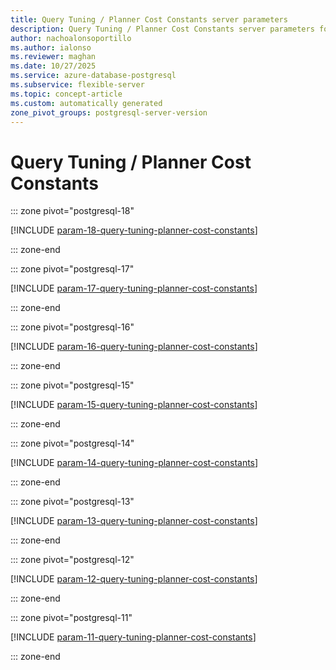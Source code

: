 ```yaml
---
title: Query Tuning / Planner Cost Constants server parameters
description: Query Tuning / Planner Cost Constants server parameters for Azure Database for PostgreSQL flexible server.
author: nachoalonsoportillo
ms.author: ialonso
ms.reviewer: maghan
ms.date: 10/27/2025
ms.service: azure-database-postgresql
ms.subservice: flexible-server
ms.topic: concept-article
ms.custom: automatically generated
zone_pivot_groups: postgresql-server-version
---
```

# Query Tuning / Planner Cost Constants


::: zone pivot="postgresql-18"

[!INCLUDE [param-18-query-tuning-planner-cost-constants](./includes/param-18-query-tuning-planner-cost-constants.md)]

::: zone-end


::: zone pivot="postgresql-17"

[!INCLUDE [param-17-query-tuning-planner-cost-constants](./includes/param-17-query-tuning-planner-cost-constants.md)]

::: zone-end


::: zone pivot="postgresql-16"

[!INCLUDE [param-16-query-tuning-planner-cost-constants](./includes/param-16-query-tuning-planner-cost-constants.md)]

::: zone-end


::: zone pivot="postgresql-15"

[!INCLUDE [param-15-query-tuning-planner-cost-constants](./includes/param-15-query-tuning-planner-cost-constants.md)]

::: zone-end


::: zone pivot="postgresql-14"

[!INCLUDE [param-14-query-tuning-planner-cost-constants](./includes/param-14-query-tuning-planner-cost-constants.md)]

::: zone-end


::: zone pivot="postgresql-13"

[!INCLUDE [param-13-query-tuning-planner-cost-constants](./includes/param-13-query-tuning-planner-cost-constants.md)]

::: zone-end


::: zone pivot="postgresql-12"

[!INCLUDE [param-12-query-tuning-planner-cost-constants](./includes/param-12-query-tuning-planner-cost-constants.md)]

::: zone-end


::: zone pivot="postgresql-11"

[!INCLUDE [param-11-query-tuning-planner-cost-constants](./includes/param-11-query-tuning-planner-cost-constants.md)]

::: zone-end


